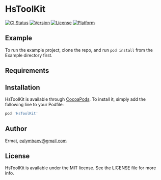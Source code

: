 # HsToolKit

[![CI Status](https://img.shields.io/travis/Ermat/HsToolKit.svg?style=flat)](https://travis-ci.org/Ermat/HsToolKit)
[![Version](https://img.shields.io/cocoapods/v/HsToolKit.svg?style=flat)](https://cocoapods.org/pods/HsToolKit)
[![License](https://img.shields.io/cocoapods/l/HsToolKit.svg?style=flat)](https://cocoapods.org/pods/HsToolKit)
[![Platform](https://img.shields.io/cocoapods/p/HsToolKit.svg?style=flat)](https://cocoapods.org/pods/HsToolKit)

## Example

To run the example project, clone the repo, and run `pod install` from the Example directory first.

## Requirements

## Installation

HsToolKit is available through [CocoaPods](https://cocoapods.org). To install
it, simply add the following line to your Podfile:

```ruby
pod 'HsToolKit'
```

## Author

Ermat, ealymbaev@gmail.com

## License

HsToolKit is available under the MIT license. See the LICENSE file for more info.
